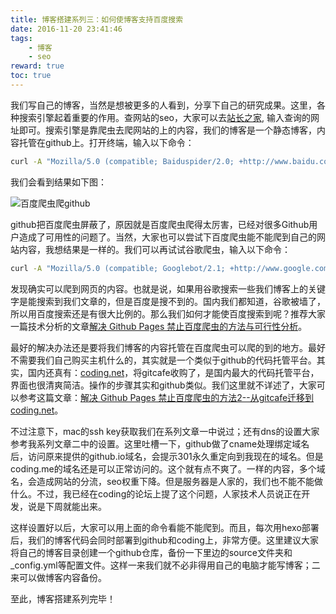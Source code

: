 ```yaml
---
title: 博客搭建系列三：如何使博客支持百度搜索
date: 2016-11-20 23:41:46
tags:
    - 博客
    - seo
reward: true
toc: true
---
```


我们写自己的博客，当然是想被更多的人看到，分享下自己的研究成果。这里，各种搜索引擎起着重要的作用。查网站的seo，大家可以去[站长之家](http://seo.chinaz.com/), 输入查询的网址即可。搜索引擎是靠爬虫去爬网站的上的内容，我们的博客是一个静态博客，内容托管在github上。打开终端，输入以下命令：
``` bash
curl -A "Mozilla/5.0 (compatible; Baiduspider/2.0; +http://www.baidu.com/search/spider.html)" https://github.com
```
我们会看到结果如下图：

![百度爬虫爬github](/assets/img/curl_baidu.png "百度爬虫爬github")
<!-- more -->
github把百度爬虫屏蔽了，原因就是百度爬虫爬得太厉害，已经对很多Github用户造成了可用性的问题了。当然，大家也可以尝试下百度爬虫能不能爬到自己的网站内容，我想结果是一样的。我们可以再试试谷歌爬虫，输入以下命令：
``` bash
curl -A "Mozilla/5.0 (compatible; Googlebot/2.1; +http://www.google.com/bot.html)" https://github.com
```
发现确实可以爬到网页的内容。也就是说，如果用谷歌搜索一些我们博客上的关键字是能搜索到我们文章的，但是百度是搜不到的。国内我们都知道，谷歌被墙了，所以用百度搜索还是有很大比例的。那么我们如何才能使百度搜索到呢？推荐大家一篇技术分析的文章[解决 Github Pages 禁止百度爬虫的方法与可行性分析](http://jerryzou.com/posts/feasibility-of-allowing-baiduSpider-for-Github-Pages/)。

最好的解决办法还是要将我们博客的内容托管在百度爬虫可以爬的到的地方。最好不需要我们自己购买主机什么的，其实就是一个类似于github的代码托管平台。其实，国内还真有：[coding.net](https://coding.net/)，将gitcafe收购了，是国内最大的代码托管平台，界面也很清爽简洁。操作的步骤其实和github类似。我们这里就不详述了，大家可以参考这篇文章：[解决 Github Pages 禁止百度爬虫的方法2--从gitcafe迁移到coding.net](http://bblove.me/2016/03/06/migrate-pages-from-gitcafe-to-coding/)。

不过注意下，mac的ssh key获取我们在系列文章一中说过；还有dns的设置大家参考我系列文章二中的设置。这里吐槽一下，github做了cname处理绑定域名后，访问原来提供的github.io域名，会提示301永久重定向到我现在的域名。但是coding.me的域名还是可以正常访问的。这个就有点不爽了。一样的内容，多个域名，会造成网站的分流，seo权重下降。但是服务器是人家的，我们也不能不能做什么。不过，我已经在coding的论坛上提了这个问题，人家技术人员说正在开发，说是下周就能出来。

这样设置好以后，大家可以用上面的命令看能不能爬到。而且，每次用hexo部署后，我们的博客代码会同时部署到github和coding上，非常方便。这里建议大家将自己的博客目录创建一个github仓库，备份一下里边的source文件夹和_config.yml等配置文件。这样一来我们就不必非得用自己的电脑才能写博客；二来可以做博客内容备份。

至此，博客搭建系列完毕！